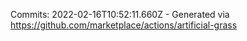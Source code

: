 Commits: 2022-02-16T10:52:11.660Z - Generated via https://github.com/marketplace/actions/artificial-grass
<br>
